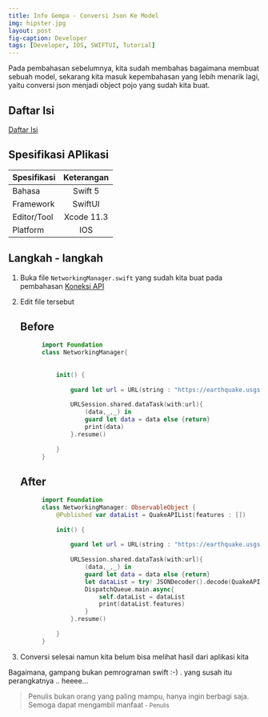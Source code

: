 ```yaml
---
title: Info Gempa - Conversi Json Ke Model
img: hipster.jpg
layout: post
fig-caption: Developer
tags: [Developer, IOS, SWIFTUI, Tutorial]
---
```


Pada pembahasan sebelumnya, kita sudah membahas bagaimana membuat sebuah model, sekarang kita masuk kepembahasan yang lebih menarik lagi, yaitu conversi json menjadi object pojo yang sudah kita buat.
<!--more-->

## Daftar Isi ##

[Daftar Isi](https://thengoding.com/2019/12/27/j-info-gempa-daftar-isi/)


## Spesifikasi APlikasi ##

|  Spesifikasi  | Keterangan      |
| :------------ |:---------------:|
|  Bahasa       | Swift 5         |
| Framework     | SwiftUI         |
| Editor/Tool   | Xcode 11.3      |
| Platform      | IOS             | 

## Langkah - langkah ##

1. Buka file `NetworkingManager.swift` yang sudah kita buat pada pembahasan [Koneksi API](https://thengoding.com/2019/12/27/6-info-gempa-koneksi-dengan-api/)

2. Edit file tersebut
   
   ## Before ##
   ```swift
         import Foundation
         class NetworkingManager{
             
        
             init() {
                 
                 guard let url = URL(string : "https://earthquake.usgs.gov/earthquakes/feed/v1.0/summary/2.5_day.geojson") else {return}
                 
                 URLSession.shared.dataTask(with:url){
                     (data,_,_) in
                     guard let data = data else {return}
                     print(data)
                 }.resume()
                 
             }
         }

   ```

   ## After ##
   ```swift
         import Foundation
         class NetworkingManager: ObservableObject {
             @Published var dataList = QuakeAPIList(features : [])
             
             init() {
                 
                 guard let url = URL(string : "https://earthquake.usgs.gov/earthquakes/feed/v1.0/summary/2.5_day.geojson") else {return}
                 
                 URLSession.shared.dataTask(with:url){
                     (data,_,_) in
                     guard let data = data else {return}
                     let dataList = try! JSONDecoder().decode(QuakeAPIList.self,from:data)
                     DispatchQueue.main.async{
                         self.dataList = dataList
                         print(dataList.features)
                     }
                 }.resume()
                 
             }
         }
   ```

3. Conversi selesai namun kita belum bisa melihat hasil dari aplikasi kita


Bagaimana, gampang bukan pemrograman swift :-) . yang susah itu perangkatnya .. heeee...




>Penulis bukan orang yang paling mampu, hanya ingin berbagi saja. Semoga dapat mengambil manfaat<small> - Penulis</small>